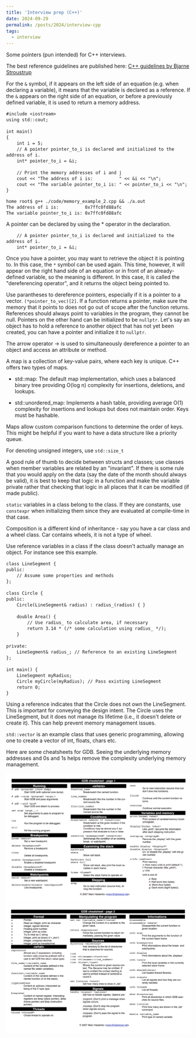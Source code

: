 ```yaml
---
title: 'Interview prep (C++)'
date: 2024-09-29
permalink: /posts/2024/interview-cpp
tags:
  - interview
---
```


Some pointers (pun intended) for C++ interviews.

The best reference guidelines are published here: [C++ guidelines by Bjarne Stroustrup](https://isocpp.github.io/CppCoreGuidelines/CppCoreGuidelines)

For the `&` symbol, if it appears on the left side of an equation (e.g. when declaring a variable), it means that the variable is declared as a reference. If the `&` appears on the right side of an equation, or before a previously defined variable, it is used to return a memory address.

```
#include <iostream>
using std::cout;

int main() 
{
    int i = 5;
    // A pointer pointer_to_i is declared and initialized to the address of i.
    int* pointer_to_i = &i;
    
    // Print the memory addresses of i and j
    cout << "The address of i is:          " << &i << "\n";
    cout << "The variable pointer_to_i is: " << pointer_to_i << "\n";
}
```

```
home root$ g++ ./code/memory_example_2.cpp && ./a.out
The address of i is:          0x7ffc0fd88afc
The variable pointer_to_i is: 0x7ffc0fd88afc
```

A pointer can be declared by using the * operator in the declaration. 

```
    // A pointer pointer_to_i is declared and initialized to the address of i.
    int* pointer_to_i = &i;
```

Once you have a pointer, you may want to retrieve the object it is pointing to. In this case, the `*` symbol can be used again. This time, however, it will appear on the right hand side of an equation or in front of an already-defined variable, so the meaning is different. In this case, it is called the "dereferencing operator", and it returns the object being pointed to.

Use parantheses to dereference pointers, especially if it is a pointer to a vector. `(*pointer_to_vec)[2]`. If a function returns a pointer, make sure the memory that it points to does not go out of scope after the function returns. References should always point to variables in the program, they cannot be null. Pointers on the other hand can be initialized to be `nullptr`. Let's say an object has to hold a reference to another object that has not yet been created, you can have a pointer and initialize it to `nullptr`.

The arrow operator -> is used to simultaneously dereference a pointer to an object and access an attribute or method.

A map is a collection of key-value pairs, where each key is unique. C++ offers two types of maps.

- std::map: The default map implementation, which uses a balanced binary tree providing O(log n) complexity for insertions, deletions, and lookups.

- std::unordered_map: Implements a hash table, providing average O(1) complexity for insertions and lookups but does not maintain order. Keys must be hashable.

Maps allow custom comparison functions to determine the order of keys. This might be helpful if you want to have a data structure like a priority queue.

For denoting unsigned integers, use `std::size_t`

A good rule of thumb to decide between structs and classes; use classes when member variables are related by an "invariant". If there is some rule that you would apply on the data (say the date of the month should always be valid), it is best to keep that logic in a function and make the variable private rather that checking that logic in all places that it can be modified (if made public).

`static` variables in a class belong to the class. If they are constants, use `constexpr` when initializing them since they are evaluated at compile-time in that case. 

Composition is a different kind of inheritance - say you have a car class and a wheel class. Car contains wheels, it is not a type of wheel.

Use reference variables in a class if the class doesn't actually manage an object. For instance see this example.

```
class LineSegment {
public:
    // Assume some properties and methods
};

class Circle {
public:
    Circle(LineSegment& radius) : radius_(radius) { }

    double Area() {
        // Use radius_ to calculate area, if necessary
        return 3.14 * (/* some calculation using radius_ */);
    }

private:
    LineSegment& radius_; // Reference to an existing LineSegment
};

int main() {
    LineSegment myRadius;
    Circle myCircle(myRadius); // Pass existing LineSegment
    return 0;
}

```
Using a reference indicates that the Circle does not own the LineSegment. This is important for conveying the design intent. The Circle uses the LineSegment, but it does not manage its lifetime (i.e., it doesn't delete or create it). This can help prevent memory management issues.

`std::vector` is an example class that uses generic programming, allowing one to create a vector of int, floats, chars etc.

Here are some cheatsheets for GDB. Seeing the underlying memory addresses and 0s and 1s helps remove the complexity underlying memory management.

![GDB cheatsheet 1](/images/gdb_cheatsheet_1.png)
![GDB cheatsheet 2](/images/gdb_cheatsheet_2.png)